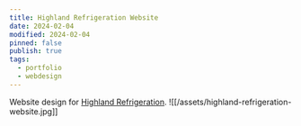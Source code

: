 ```yaml
---
title: Highland Refrigeration Website
date: 2024-02-04
modified: 2024-02-04
pinned: false
publish: true
tags:
  - portfolio
  - webdesign
---
```

Website design for [Highland Refrigeration](https://highlandref.com).
![[/assets/highland-refrigeration-website.jpg]]
